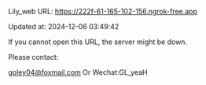 Lily_web URL: https://222f-61-165-102-156.ngrok-free.app

Updated at: 2024-12-06 03:49:42

If you cannot open this URL, the server might be down.

Please contact: 

goley04@foxmail.com Or Wechat:GL_yeaH